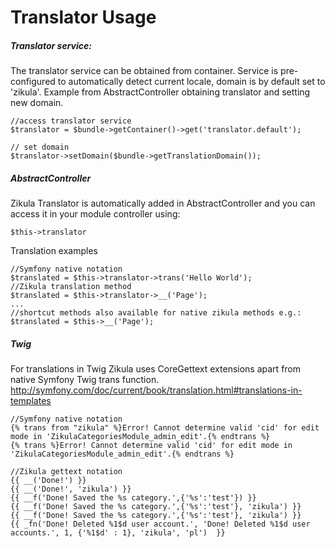 Translator Usage
================

##### Translator service:

The translator service can be obtained from container.
Service is pre-configured to automatically detect current locale, domain is by default set to 'zikula'.
Example from AbstractController obtaining translator and setting new domain.

    //access translator service
    $translator = $bundle->getContainer()->get('translator.default');
    
    // set domain 
    $translator->setDomain($bundle->getTranslationDomain());

##### AbstractController

Zikula Translator is automatically added in AbstractController and you can access it in your module controller using:
 
    $this->translator

Translation examples

    //Symfony native notation
    $translated = $this->translator->trans('Hello World');
    //Zikula translation method
    $translated = $this->translator->__('Page');
    ...
    //shortcut methods also available for native zikula methods e.g.:
    $translated = $this->__('Page');


##### Twig

For translations in Twig Zikula uses CoreGettext extensions apart from native Symfony Twig trans function.
http://symfony.com/doc/current/book/translation.html#translations-in-templates

    //Symfony native notation
    {% trans from "zikula" %}Error! Cannot determine valid 'cid' for edit mode in 'ZikulaCategoriesModule_admin_edit'.{% endtrans %}
    {% trans %}Error! Cannot determine valid 'cid' for edit mode in 'ZikulaCategoriesModule_admin_edit'.{% endtrans %}

    //Zikula gettext notation
    {{ __('Done!') }}
    {{ __('Done!', 'zikula') }}
    {{ __f('Done! Saved the %s category.',{'%s':'test'}) }}
    {{ __f('Done! Saved the %s category.',{'%s':'test'}, 'zikula') }}
    {{ __f('Done! Saved the %s category.',{'%s':'test'}, 'zikula') }}
    {{ _fn('Done! Deleted %1$d user account.', 'Done! Deleted %1$d user accounts.', 1, {'%1$d' : 1}, 'zikula', 'pl')  }}
